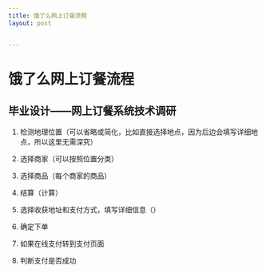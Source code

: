 ```yaml
---
title: 饿了么网上订餐流程
layout: post


---
```




# 饿了么网上订餐流程

## 毕业设计——网上订餐系统技术调研

1. 检测地理位置（可以省略或简化，比如直接选择地点，因为后边会填写详细地点，所以这里无需深究）

2. 选择商家（可以按照位置分类）

3. 选择商品（每个商家的商品）

4. 结算（计算）

5. 选择收获地址和支付方式，填写详细信息（）

6. 确定下单

7. 如果在线支付转到支付页面

8. 判断支付是否成功

   ​